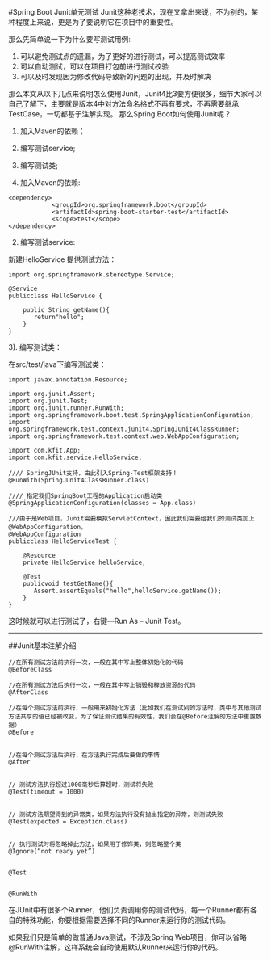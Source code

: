 #Spring Boot Junit单元测试
Junit这种老技术，现在又拿出来说，不为别的，某种程度上来说，更是为了要说明它在项目中的重要性。

那么先简单说一下为什么要写测试用例:

 1. 可以避免测试点的遗漏，为了更好的进行测试，可以提高测试效率
 2. 可以自动测试，可以在项目打包前进行测试校验
 3. 可以及时发现因为修改代码导致新的问题的出现，并及时解决

那么本文从以下几点来说明怎么使用Junit，Junit4比3要方便很多，细节大家可以自己了解下，主要就是版本4中对方法命名格式不再有要求，不再需要继承TestCase，一切都基于注解实现。
那么Spring Boot如何使用Junit呢？

1. 加入Maven的依赖；
2. 编写测试service;
3. 编写测试类;

1. 加入Maven的依赖:
```
<dependency>
            <groupId>org.springframework.boot</groupId>
            <artifactId>spring-boot-starter-test</artifactId>
            <scope>test</scope>
</dependency>
```

2. 编写测试service:

新建HelloService 提供测试方法：

```
import org.springframework.stereotype.Service;

@Service
publicclass HelloService {

    public String getName(){
       return"hello";
    }
}
```

3). 编写测试类：

在src/test/java下编写测试类：

```
import javax.annotation.Resource;

import org.junit.Assert;
import org.junit.Test;
import org.junit.runner.RunWith;
import org.springframework.boot.test.SpringApplicationConfiguration;
import org.springframework.test.context.junit4.SpringJUnit4ClassRunner;
import org.springframework.test.context.web.WebAppConfiguration;

import com.kfit.App;
import com.kfit.service.HelloService;

//// SpringJUnit支持，由此引入Spring-Test框架支持！
@RunWith(SpringJUnit4ClassRunner.class)

//// 指定我们SpringBoot工程的Application启动类
@SpringApplicationConfiguration(classes = App.class)

///由于是Web项目，Junit需要模拟ServletContext，因此我们需要给我们的测试类加上@WebAppConfiguration。
@WebAppConfiguration
publicclass HelloServiceTest {

    @Resource
    private HelloService helloService;

    @Test
    publicvoid testGetName(){
       Assert.assertEquals("hello",helloService.getName());
    }
}
```
这时候就可以进行测试了，右键—Run As – Junit Test。

* * *

##Junit基本注解介绍
```
//在所有测试方法前执行一次，一般在其中写上整体初始化的代码
@BeforeClass

//在所有测试方法后执行一次，一般在其中写上销毁和释放资源的代码
@AfterClass

//在每个测试方法前执行，一般用来初始化方法（比如我们在测试别的方法时，类中与其他测试方法共享的值已经被改变，为了保证测试结果的有效性，我们会在@Before注解的方法中重置数据）
@Before


//在每个测试方法后执行，在方法执行完成后要做的事情
@After


// 测试方法执行超过1000毫秒后算超时，测试将失败
@Test(timeout = 1000)


// 测试方法期望得到的异常类，如果方法执行没有抛出指定的异常，则测试失败
@Test(expected = Exception.class)


// 执行测试时将忽略掉此方法，如果用于修饰类，则忽略整个类
@Ignore(“not ready yet”)


@Test


@RunWith
```
在JUnit中有很多个Runner，他们负责调用你的测试代码，每一个Runner都有各自的特殊功能，你要根据需要选择不同的Runner来运行你的测试代码。

如果我们只是简单的做普通Java测试，不涉及Spring Web项目，你可以省略@RunWith注解，这样系统会自动使用默认Runner来运行你的代码。
